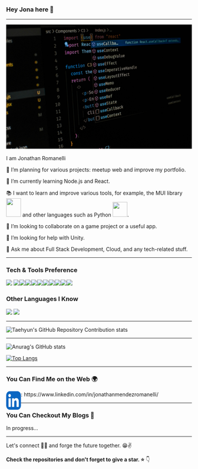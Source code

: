 ### Hey Jona here 👋

---------------------------------------------------------------------------------------------------

<p align="center">
  <img src="side-shot-code-editor-using-react-js.jpg" title="Intro Card" alt="Intro Card">
</p>

I am Jonathan Romanelli

🔭 I’m planning for various projects: meetup web and improve my portfolio.

🌱 I’m currently learning Node.js and React.

:books: I want to learn and improve various tools, for example, the MUI library <img width="40" height="50" src="https://img.icons8.com/?size=100&id=gFw7X5Tbl3ss&format=png&color=000000"> and other languages such as Python <img width="40" height="40" src="https://www.python.org/static/community_logos/python-powered-h-50x65.png"/>.

👯 I’m looking to collaborate on a game project or a useful app.

🤔 I’m looking for help with Unity.

💬 Ask me about Full Stack Development, Cloud, and any tech-related stuff.

---------------------------------------------------------------------------------------------------

### Tech & Tools Preference

<img src="https://img.shields.io/badge/-HTML5-E34F26?style=flat&logo=html5&logoColor=white"> <img src="https://img.shields.io/badge/-CSS3-1572B6?style=flat&logo=css3&logoColor=white"><img src="https://img.shields.io/badge/-JavaScript-eed718?style=flat&logo=javascript&logoColor=ffffff"><img src="https://img.shields.io/badge/-React-000000?style=flat&logo=react&logoColor=00c8ff"><img src="https://img.shields.io/badge/-MySQL-F29111?style=flat&logo=mysql&logoColor=FFFFFF"><img src="https://img.shields.io/badge/-Express.js-787878?style=flat"><img src="https://img.shields.io/badge/-Node.js-3C873A?style=flat&logo=Node.js&logoColor=white"><img src="http://img.shields.io/badge/-Git-F1502F?style=flat&logo=git&logoColor=FFFFFF"><img src="http://img.shields.io/badge/-Github-000000?style=flat&logo=github&logoColor=FFFFFF"><img src="http://img.shields.io/badge/-VS%20Code-007ACC?style=flat&logo=visual%20studio%20code&logoColor=white"><img src="http://img.shields.io/badge/-Vercel-black?style=flat&logo=vercel&logoColor=white">

### Other Languages I Know

<img src="http://img.shields.io/badge/-Java-F89820?style=flat&logo=java&logoColor=white">  
<img src="https://img.shields.io/badge/-Python-black?style=flat&logo=python&logoColor=white"> 

---------------------------------------------------------------------------------------------------

![Taehyun's GitHub Repository Contribution stats](https://github-contributor-stats.vercel.app/api?username=JmendezRoma)

---------------------------------------------------------------------------------------------------

![Anurag's GitHub stats](https://github-readme-stats.vercel.app/api?username=JmendezRoma&show_icons=true&count_private=true&hide=stars&include_all_commits=true&theme=midnight-purple)

[![Top Langs](https://github-readme-stats.vercel.app/api/top-langs/?username=JmendezRoma&layout=compact)](https://github.com/anuraghazra/github-readme-stats)


---------------------------------------------------------------------------------------------------

### You Can Find Me on the Web 🌍

<img align="left" width="40" height="50" alt="linkedin" src="https://raw.githubusercontent.com/tandpfun/skill-icons/65dea6c4eaca7da319e552c09f4cf5a9a8dab2c8/icons/LinkedIn.svg"/> 
: https://www.linkedin.com/in/jonathanmendezromanelli/

---------------------------------------------------------------------------------------------------

### You Can Checkout My Blogs :loudspeaker: 

In progress...

---------------------------------------------------------------------------------------------------

Let's connect 👨‍💻 and forge the future together. 😁✌

**Check the repositories and don't forget to give a star. :star:** 👇
